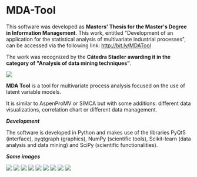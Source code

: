 # MDA-Tool

This software was developed as **Masters' Thesis for the Master's Degree in Information Management**. This work, entitled "Development of an application for the statistical analysis of multivariate industrial processes", can be accessed via the following link: http://bit.ly/MDATool

The work was recognized by the **Cátedra Stadler awarding it in the category of "Analysis of data mining techniques"**.

<img src="https://i.imgur.com/LYJFsuj.png"></a>

**MDA Tool** is a tool for multivariate process analysis focused on the use of latent variable models.

It is similar to AspenProMV or SIMCA but with some additions: different data visualizations, correlation chart or different data management. 

***Development***

The software is developed in Python and makes use of the libraries PyQt5 (interface), pyqtgraph (graphics), NumPy (scientific tools), Scikit-learn (data analysis and data mining) and SciPy (scientific functionalities).

***Some images***

<img src="https://i.imgur.com/pk8WpJR.png"></a>
<img src="https://i.imgur.com/vqvsw7q.png"></a>
<img src="https://i.imgur.com/n5GTBBA.png"></a>
<img src="https://i.imgur.com/kVc4RQO.png"></a>
<img src="https://i.imgur.com/SXdPDEJ.png"></a>
<img src="https://i.imgur.com/Ftd6eVU.png"></a>
<img src="https://i.imgur.com/8GY1GZp.png"></a>
<img src="https://i.imgur.com/N25G08Q.png"></a>
<img src="https://i.imgur.com/V8dGoQ4.png"></a>
